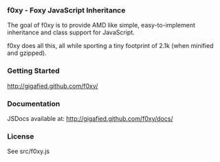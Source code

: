 ### f0xy - Foxy JavaScript Inheritance


The goal of f0xy is to provide AMD like simple, easy-to-implement inheritance and class support for JavaScript.

f0xy does all this, all while sporting a tiny footprint of 2.1k (when minified and gzipped).

### Getting Started

http://gigafied.github.com/f0xy/

### Documentation

JSDocs available at: http://gigafied.github.com/f0xy/docs/

### License

See src/f0xy.js